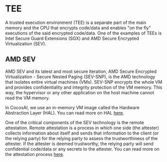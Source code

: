 # TEE

A trusted execution environment (TEE) is a separate part of the main memory and the CPU that encrypts code/data and enables "on the fly" executions of the said encrypted code/data. One of the examples of TEEs is Intel Secure Guard Extensions (SGX) and AMD Secure Encrypted Virtualization (SEV).

## AMD SEV

AMD SEV and its latest and most secure iteration, AMD Secure Encrypted Virtualization - Secure Nested Paging (SEV-SNP), is the AMD technology that isolates entire virtual machines (VMs). SEV-SNP encrypts the whole VM and provides confidentiality and integrity protection of the VM memory. This way, the hypervisor or any other application on the host machine cannot read the VM memory.

In CocosAI, we use an in-memory VM image called the Hardware Abstraction Layer (HAL). You can read more on HAL [here](hal.md).

One of the critical components of the SEV technology is the remote attestation. Remote attestation is a process in which one side (the attester) collects information about itself and sends that information to the client (or the relying party) for the relying party to assess the trustworthiness of the attester. If the attester is deemed trustworthy, the relying party will send confidential code/data or any secrets to the attester. You can read more on the attestation process [here](attestation.md).